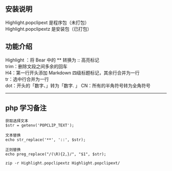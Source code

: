 ## 安装说明  
Highlight.popclipext 是程序包（未打包）  
Highlight.popclipextz 是安装包（已打包）  
  
## 功能介绍  
Highlight ：将 Bear 中的 ** 转换为 :: 高亮标记  
trim：删除文段之间多余的回车  
H4：第一行开头添加 Markdown 四级标题标记，其余行合并为一行  
tr：选中行合并为一行  
dot：开头的「数字、」转为「数字. 」
CN：所有的半角符号转为全角符号
  
---  
  
## php 学习备注  
```  
获取选择文本  
$str = getenv('POPCLIP_TEXT');  
  
文本替换  
echo str_replace('**', '::', $str);  
  
正则替换  
echo preg_replace("/(\R){2,}/", "$1", $str);  
```  
  
```  
zip -r Highlight.popclipextz Highlight.popclipext/  
```  
